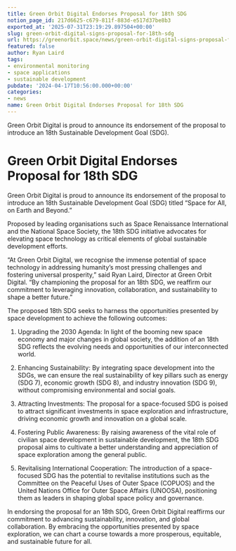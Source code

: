 ```yaml
---
title: Green Orbit Digital Endorses Proposal for 18th SDG
notion_page_id: 217d6625-c679-811f-883d-e517d37be8b3
exported_at: '2025-07-31T23:19:29.897504+00:00'
slug: green-orbit-digital-signs-proposal-for-18th-sdg
url: https://greenorbit.space/news/green-orbit-digital-signs-proposal-for-18th-sdg/
featured: false
author: Ryan Laird
tags:
- environmental monitoring
- space applications
- sustainable development
pubdate: '2024-04-17T10:56:00.000+00:00'
categories:
- news
name: Green Orbit Digital Endorses Proposal for 18th SDG
---
```


Green Orbit Digital is proud to announce its endorsement of the proposal to introduce an 18th Sustainable Development Goal (SDG).

# Green Orbit Digital Endorses Proposal for 18th SDG

Green Orbit Digital is proud to announce its endorsement of the proposal to introduce an 18th Sustainable Development Goal (SDG) titled “Space for All, on Earth and Beyond.”

Proposed by leading organisations such as Space Renaissance International and the National Space Society, the 18th SDG initiative advocates for elevating space technology as critical elements of global sustainable development efforts.

“At Green Orbit Digital, we recognise the immense potential of space technology in addressing humanity’s most pressing challenges and fostering universal prosperity,” said Ryan Laird, Director at Green Orbit Digital. “By championing the proposal for an 18th SDG, we reaffirm our commitment to leveraging innovation, collaboration, and sustainability to shape a better future.”

The proposed 18th SDG seeks to harness the opportunities presented by space development to achieve the following outcomes:

1. Upgrading the 2030 Agenda: In light of the booming new space economy and major changes in global society, the addition of an 18th SDG reflects the evolving needs and opportunities of our interconnected world.

1. Enhancing Sustainability: By integrating space development into the SDGs, we can ensure the real sustainability of key pillars such as energy (SDG 7), economic growth (SDG 8), and industry innovation (SDG 9), without compromising environmental and social goals.

1. Attracting Investments: The proposal for a space-focused SDG is poised to attract significant investments in space exploration and infrastructure, driving economic growth and innovation on a global scale.

1. Fostering Public Awareness: By raising awareness of the vital role of civilian space development in sustainable development, the 18th SDG proposal aims to cultivate a better understanding and appreciation of space exploration among the general public.

1. Revitalising International Cooperation: The introduction of a space-focused SDG has the potential to revitalise institutions such as the Committee on the Peaceful Uses of Outer Space (COPUOS) and the United Nations Office for Outer Space Affairs (UNOOSA), positioning them as leaders in shaping global space policy and governance.

In endorsing the proposal for an 18th SDG, Green Orbit Digital reaffirms our commitment to advancing sustainability, innovation, and global collaboration. By embracing the opportunities presented by space exploration, we can chart a course towards a more prosperous, equitable, and sustainable future for all.